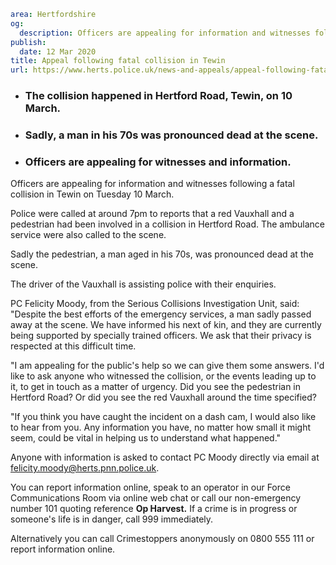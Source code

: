 ```yaml
area: Hertfordshire
og:
  description: Officers are appealing for information and witnesses following a fatal collision in Tewin on Tuesday 10 March.
publish:
  date: 12 Mar 2020
title: Appeal following fatal collision in Tewin
url: https://www.herts.police.uk/news-and-appeals/appeal-following-fatal-collision-in-tewin-1530
```

* ### The collision happened in Hertford Road, Tewin, on 10 March.

 * ### Sadly, a man in his 70s was pronounced dead at the scene.

 * ### Officers are appealing for witnesses and information.

Officers are appealing for information and witnesses following a fatal collision in Tewin on Tuesday 10 March.

Police were called at around 7pm to reports that a red Vauxhall and a pedestrian had been involved in a collision in Hertford Road. The ambulance service were also called to the scene.

Sadly the pedestrian, a man aged in his 70s, was pronounced dead at the scene.

The driver of the Vauxhall is assisting police with their enquiries.

PC Felicity Moody, from the Serious Collisions Investigation Unit, said: "Despite the best efforts of the emergency services, a man sadly passed away at the scene. We have informed his next of kin, and they are currently being supported by specially trained officers. We ask that their privacy is respected at this difficult time.

"I am appealing for the public's help so we can give them some answers. I'd like to ask anyone who witnessed the collision, or the events leading up to it, to get in touch as a matter of urgency. Did you see the pedestrian in Hertford Road? Or did you see the red Vauxhall around the time specified?

"If you think you have caught the incident on a dash cam, I would also like to hear from you. Any information you have, no matter how small it might seem, could be vital in helping us to understand what happened."

Anyone with information is asked to contact PC Moody directly via email at felicity.moody@herts.pnn.police.uk.

You can report information online, speak to an operator in our Force Communications Room via online web chat or call our non-emergency number 101 quoting reference **Op Harvest.** If a crime is in progress or someone's life is in danger, call 999 immediately.

Alternatively you can call Crimestoppers anonymously on 0800 555 111 or report information online.
